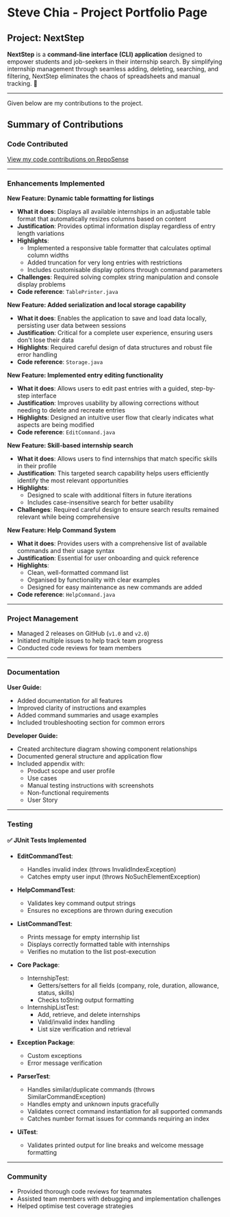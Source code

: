 # Steve Chia - Project Portfolio Page

## Project: NextStep

**NextStep** is a **command-line interface (CLI) application** designed to empower students and job-seekers in their internship search. By simplifying internship management through seamless adding, deleting, searching, and filtering, NextStep eliminates the chaos of spreadsheets and manual tracking. 🎯

---

Given below are my contributions to the project.

## Summary of Contributions

### Code Contributed
[View my code contributions on RepoSense](https://nus-cs2113-ay2425s2.github.io/tp-dashboard/?search=stevexchia&breakdown=true&sort=groupTitle%20dsc&sortWithin=title&since=2025-02-21&timeframe=commit&mergegroup=&groupSelect=groupByRepos&checkedFileTypes=docs~functional-code~test-code~other)

---
### Enhancements Implemented

**New Feature: Dynamic table formatting for listings**
- **What it does**: Displays all available internships in an adjustable table format that automatically resizes columns based on content
- **Justification**: Provides optimal information display regardless of entry length variations
- **Highlights**:
  - Implemented a responsive table formatter that calculates optimal column widths
  - Added truncation for very long entries with restrictions
  - Includes customisable display options through command parameters
- **Challenges**: Required solving complex string manipulation and console display problems
- **Code reference**: `TablePrinter.java`

**New Feature: Added serialization and local storage capability**
- **What it does**: Enables the application to save and load data locally, persisting user data between sessions
- **Justification**: Critical for a complete user experience, ensuring users don't lose their data
- **Highlights**: Required careful design of data structures and robust file error handling
- **Code reference**: `Storage.java`

**New Feature: Implemented entry editing functionality**
- **What it does**: Allows users to edit past entries with a guided, step-by-step interface
- **Justification**: Improves usability by allowing corrections without needing to delete and recreate entries
- **Highlights**: Designed an intuitive user flow that clearly indicates what aspects are being modified
- **Code reference**: `EditCommand.java`

**New Feature: Skill-based internship search**
- **What it does**: Allows users to find internships that match specific skills in their profile
- **Justification**: This targeted search capability helps users efficiently identify the most relevant opportunities
- **Highlights**:
  - Designed to scale with additional filters in future iterations
  - Includes case-insensitive search for better usability
- **Challenges**: Required careful design to ensure search results remained relevant while being comprehensive

**New Feature: Help Command System**
- **What it does**: Provides users with a comprehensive list of available commands and their usage syntax
- **Justification**: Essential for user onboarding and quick reference
- **Highlights**:
  - Clean, well-formatted command list
  - Organised by functionality with clear examples
  - Designed for easy maintenance as new commands are added
- **Code reference**: `HelpCommand.java`

---
### Project Management
- Managed 2 releases on GitHub (`v1.0` and `v2.0`)
- Initiated multiple issues to help track team progress
- Conducted code reviews for team members

---
### Documentation
**User Guide:**
- Added documentation for all features
- Improved clarity of instructions and examples
- Added command summaries and usage examples
- Included troubleshooting section for common errors

**Developer Guide:**
- Created architecture diagram showing component relationships
- Documented general structure and application flow
- Included appendix with:
  - Product scope and user profile
  - Use cases
  - Manual testing instructions with screenshots
  - Non-functional requirements
  - User Story

---
### Testing

#### ✅ JUnit Tests Implemented

- **EditCommandTest**:
  - Handles invalid index (throws InvalidIndexException)
  - Catches empty user input (throws NoSuchElementException)

- **HelpCommandTest**:
  - Validates key command output strings
  - Ensures no exceptions are thrown during execution

- **ListCommandTest**:
  - Prints message for empty internship list
  - Displays correctly formatted table with internships
  - Verifies no mutation to the list post-execution

- **Core Package**:
  - InternshipTest:
    - Getters/setters for all fields (company, role, duration, allowance, status, skills)
    - Checks toString output formatting
  - InternshipListTest:
    - Add, retrieve, and delete internships
    - Valid/invalid index handling
    - List size verification and retrieval

- **Exception Package**:
  - Custom exceptions
  - Error message verification

- **ParserTest**:
  - Handles similar/duplicate commands (throws SimilarCommandException)
  - Handles empty and unknown inputs gracefully
  - Validates correct command instantiation for all supported commands
  - Catches number format issues for commands requiring an index

- **UiTest**:
  - Validates printed output for line breaks and welcome message formatting

---
### Community
- Provided thorough code reviews for teammates
- Assisted team members with debugging and implementation challenges 
- Helped optimise test coverage strategies  
